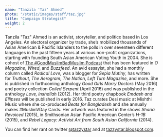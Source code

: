 ```yaml
---
name: "Tanzila 'Taz' Ahmed"
photo: "/static/images/staff/taz.jpg"
title: "Campaign Strategist"
weight: 2
---
```

Tanzila "Taz" Ahmed is an activist, storyteller, and politico based in Los Angeles. An electoral organizer by trade, she’s mobilized thousands of Asian American & Pacific Islanders to the polls in over seventeen different languages in the past fifteen years at various non-profit organizations, starting with founding South Asian American Voting Youth in 2004. She is cohost of [The #GoodMuslimBadMuslim Podcast](http://www.goodmuslimbadmuslim.com) that has been featured in _O Magazine_, _Wired_, and _Buzzfeed_. An avid essayist, she had a monthly column called _Radical Love_, was a blogger for _Sepia Mutiny_, has written for _Truthout_, _The Aerogram_, _The Nation_, _Left Turn Magazine_, and more. She is published in forthcoming anthology _Good Girls Marry Doctors_ (May 2016) and poetry collection _Coiled Serpent_ (April 2016) and was published in the anthology _Love, Inshallah_ (2012). Her third poetry chapbook _Emdash and Ellipses_ will be published in early 2016. Taz curates Desi music at Mishthi Music where she co-produced _Beats for Bangladesh_ and she annually makes #MuslimVDay Cards. Her artwork was featured in the shows _Sharia Revoiced_ (2015), in Smithsonian Asian Pacific American Center’s _H-1B_ (2015), and _Rebel Legacy: Activist Art from South Asian California_ (2014).

You can find her rant on twitter [@tazzystar](https://www.twitter.com/tazzystar) and at [tazzystar.blogspot.com](http://tazzystar.blogspot.com)​.